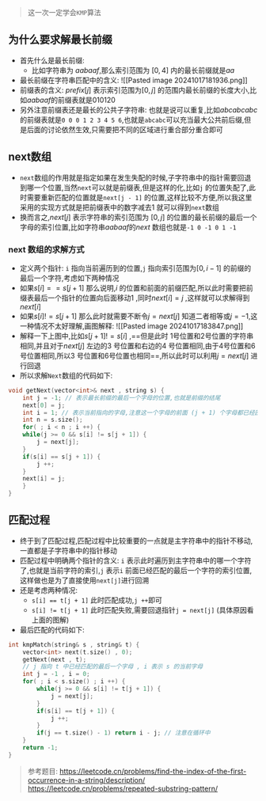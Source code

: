 >这一次一定学会`KMP`算法
## 为什么要求解最长前缀
- 首先什么是最长前缀:
	- 比如字符串为 $aabaaf$,那么索引范围为 $[0 , 4]$ 内的最长前缀就是$aa$ 
- 最长前缀在字符串匹配中的含义:
![[Pasted image 20241017181936.png]]
- 前缀表的含义: $prefix[j]$ 表示索引范围为$[0,j]$ 的范围内最长前缀的长度大小,比如$aabaaf$的前缀表就是$0 1 0 1 2 0$ 
- 另外注意前缀表还是最长的公共子字符串: 也就是说可以重复,比如$abcabcabc$ 的前缀表就是`0 0 0 1 2 3 4 5 6`,也就是`abcabc`可以充当最大公共前后缀,但是后面的讨论依然生效,只需要把不同的区域进行重合部分重合即可
## next数组
- `next`数组的作用就是指定如果在发生失配的时候,子字符串中的指针需要回退到哪一个位置,当然`next`可以就是前缀表,但是这样的化,比如`j` 的位置失配了,此时需要重新匹配的位置就是`next[j - 1]` 的位置,这样比较不方便,所以我这里采用的实现方式就是把前缀表中的数字减去$1$ 就可以得到`next`数组
- 换而言之,$next[j]$  表示字符串的索引范围为 $[0 , j]$ 的位置的最长前缀的最后一个字母的索引位置,比如字符串$aabaaf$的$next$ 数组也就是`-1 0 -1 0 1 -1`
### next 数组的求解方式
- 定义两个指针: `i` 指向当前遍历到的位置,`j` 指向索引范围为$[0 , i -1]$ 的前缀的最后一个字符,考虑如下两种情况
- 如果$s[i] == s[j + 1]$ 那么说明,$i$ 的位置和前面的前缀匹配,所以此时需要把前缀表最后一个指针的位置向后面移动$1$ ,同时$next[i] = j$ ,这样就可以求解得到$next[i]$ 
- 如果$s[i] != s[j + 1]$ 那么此时就需要不断令$j = next[j]$ 知道二者相等或$j = -1$,这一种情况不太好理解,画图解释:
![[Pasted image 20241017183847.png]]
- 解释一下上图中,比如$s[j+1]!=s[i]$ ,==但是此时 $1$号位置和$2$号位置的字符串相同,并且对于$next[j]$ 左边的$3$ 号位置和右边的$4$ 号位置相同,由于$4$号位置和$6$号位置相同,所以$3$ 号位置和$6$号位置也相同==,所以此时可以利用$j = next[j]$ 进行回退
- 所以求解`Next`数组的代码如下:
```c++
void getNext(vector<int>& next , string s) {
	int j = -1; // 表示最长前缀的最后一个字母的位置,也就是前缀的结尾
	next[0] = j;
	int i = 1; // 表示当前指向的字母,注意这一个字母的前面 (j + 1) 个字母都已经匹配了
	int n = s.size();
	for( ; i < n ; i ++) {
	while(j >= 0 && s[i] != s[j + 1]) {
		j = next[j];
	} 
	if(s[i] == s[j + 1]) {
		j ++;
	}
	next[i] = j;
	}
}
```
## 匹配过程
- 终于到了匹配过程,匹配过程中比较重要的一点就是主字符串中的指针不移动,一直都是子字符串中的指针移动
- 匹配过程中明确两个指针的含义: `i` 表示此时遍历到主字符串中的哪一个字符了,也就是当前字符的索引,`j` 表示`i` 前面已经匹配的最后一个字符的索引位置,这样做也是为了直接使用`next[j]`进行回溯
- 还是考虑两种情况:
	- `s[i] == t[j + 1]` 此时匹配成功,`j ++`即可
	- `s[i] != t[j + 1]` 此时匹配失败,需要回退指针`j = next[j]` (具体原因看上面的图解)
- 最后匹配的代码如下:
```c++
int kmpMatch(string& s , string& t) {
	vector<int> next(t.size() , 0);
	getNext(next , t);
	// j 指向 t 中已经匹配的最后一个字母 , i 表示 s 的当前字母
	int j = -1 , i = 0;
	for( ; i < s.size() ; i ++) {
		while(j >= 0 && s[i] != t[j + 1]) {
			j = next[j];
		}
		if(s[i] == t[j + 1]) {
			j ++;
		}
		if(j == t.size() - 1) return i - j; // 注意在循环中
	}
	return -1;
}
```
>参考题目:
> https://leetcode.cn/problems/find-the-index-of-the-first-occurrence-in-a-string/description/
>https://leetcode.cn/problems/repeated-substring-pattern/